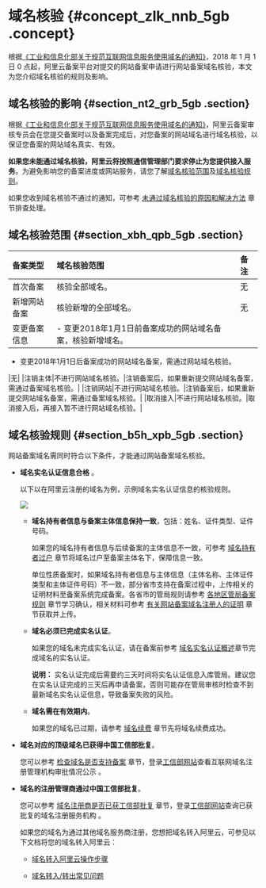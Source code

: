 # 域名核验 {#concept_zlk_nnb_5gb .concept}

根据[《工业和信息化部关于规范互联网信息服务使用域名的通知》](http://www.miit.gov.cn/newweb/n1146285/n1146352/n3054355/n3057709/n3057714/c5930543/content.html?spm=a2c4g.11186623.2.23.4dff5cfalDiZk0)，2018 年 1 月 1 日 0 点起，阿里云备案平台对提交的网站备案申请进行网站备案域名核验，本文为您介绍域名核验的规则及影响。

## 域名核验的影响 {#section_nt2_grb_5gb .section}

根据[《工业和信息化部关于规范互联网信息服务使用域名的通知》](http://www.miit.gov.cn/newweb/n1146285/n1146352/n3054355/n3057709/n3057714/c5930543/content.html?spm=a2c4g.11186623.2.23.4dff5cfalDiZk0)，阿里云备案审核专员会在您提交备案时以及备案完成后，对您备案的网站域名进行域名核验，以保证您备案的网站域名真实、有效。

**如果您未能通过域名核验，阿里云将按照通信管理部门要求停止为您提供接入服务**。为避免影响您的备案进度或网站服务，请您了解[域名核验范围](#section_xbh_qpb_5gb)及[域名核验规则](#section_b5h_xpb_5gb)。

如果您收到域名核验不通过的通知，可参考 [未通过域名核验的原因和解决方法](../cn.zh-CN/常见问题/备案审核与核查FAQ/未通过域名核验的原因和解决方法.md#) 章节排查处理。

## 域名核验范围 {#section_xbh_qpb_5gb .section}

|备案类型|域名核验范围|备注|
|:---|:-----|:-|
|首次备案|核验全部域名。|无|
|新增网站备案|核验新增的全部域名。|无|
|变更备案信息| -   变更2018年1月1日前备案成功的网站域名备案，核验新增域名。
-   变更2018年1月1日后备案成功的网站域名备案，需通过网站域名核验。

 |无|
|注销主体|不进行网站域名核验。|注销备案后，如果重新提交网站域名备案，需通过备案域名核验。|
|注销网站|不进行网站域名核验。|注销备案后，如果重新提交网站域名备案，需通过备案域名核验。|
|取消接入|不进行网站域名核验。|取消接入后，再接入暂不进行网站域名核验。|

## 域名核验规则 {#section_b5h_xpb_5gb .section}

网站备案域名需同时符合以下条件，才能通过网站备案域名核验。

-   **域名实名认证信息合格** 。

    以下以在阿里云注册的域名为例，示例域名实名认证信息的核验规则。

    ![](http://static-aliyun-doc.oss-cn-hangzhou.aliyuncs.com/assets/img/14214/156439655446182_zh-CN.png)

    -   **域名持有者信息与备案主体信息保持一致**，包括：姓名、证件类型、证件号码。

        如果您的域名持有者信息与后续备案的主体信息不一致，可参考 [域名持有者过户](../cn.zh-CN/域名管理/域名修改/域名持有者过户.md#) 章节将域名过户至备案主体名下，保障信息一致。

        单位性质备案时，如果域名持有者信息与主体信息（主体名称、主体证件类型和主体证件号码）不一致，部分省市支持在备案过程中，上传相关的证明材料至备案系统完成备案。各省市的管局规则请参考 [各地区管局备案规则](../cn.zh-CN/ICP备案前准备/学习管局规则/各地区管局备案规则.md#) 章节学习确认，相关材料可参考 [有关网站备案域名注册人的证明](../cn.zh-CN/资料下载/有关网站备案域名注册人的证明.md#) 章节获取并上传。

    -   **域名必须已完成实名认证**。

        如果您的域名未完成实名认证，请在备案前参考 [域名实名认证概述](../cn.zh-CN/域名实名认证/域名实名认证概述.md#)章节完成域名的实名认证。

        **说明：** 实名认证完成后需要约三天时间将实名认证信息入库管局。建议您在实名认证完成的三天后再申请备案，否则可能存在管局审核时检查不到最新域名实名认证信息，导致备案失败的风险。

    -   **域名需在有效期内**。

        如果您的域名已过期，请参考 [域名续费](../cn.zh-CN/域名管理/域名续费/域名续费.md#) 章节先将域名续费成功。

-   **域名对应的顶级域名已获得中国工信部批复**。

    您可以参考 [检查域名是否支持备案](../cn.zh-CN/ICP备案前准备/网站域名准备与检查.md#section_33l_v6o_bla) 章节，登录[工信部网站](http://域名.信息)查看互联网域名注册管理机构审批情况公示 。

-   **域名的注册管理商通过中国工信部批复**。

    您可以参考 [域名注册商是否已获工信部批复](../cn.zh-CN/ICP备案前准备/网站域名准备与检查.md#section_hh2_3e7_3m8) 章节，登录[工信部网站](http://域名.信息)查询已获批复的域名注册服务机构 。

    如果您的域名为通过其他域名服务商注册，您想把域名转入阿里云，可参见以下文档将您的域名转入阿里云：

    -   [域名转入阿里云操作步骤](../../../../../cn.zh-CN/域名转移/域名转入阿里云.md#)

    -   [域名转入/转出常见问题](../../../../../cn.zh-CN/常见问题/转移与过户类问题/域名转入__转出.md#)

